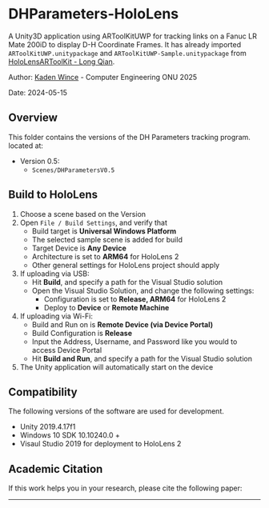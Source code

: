 DHParameters-HoloLens
===
A Unity3D application using ARToolKitUWP for tracking links on a Fanuc LR Mate 200iD to display D-H Coordinate Frames. It has already imported ```ARToolKitUWP.unitypackage``` and ```ARToolKitUWP-Sample.unitypackage``` from [HoloLensARToolKit - Long Qian](https://github.com/qian256/HoloLensARToolKit).

Author: [Kaden Wince](https://github.com/k-wince) - Computer Engineering ONU 2025

Date: 2024-05-15

## Overview

This folder contains the versions of the DH Parameters tracking program. located at:

* Version 0.5:
	* ```Scenes/DHParametersV0.5```

## Build to HoloLens

1. Choose a scene based on the Version
3. Open ```File / Build Settings```, and verify that
	* Build target is **Universal Windows Platform**
	* The selected sample scene is added for build
	* Target Device is **Any Device**
	* Architecture is set to **ARM64** for HoloLens 2
	* Other general settings for HoloLens project should apply
4. If uploading via USB:
	* Hit **Build**, and specify a path for the Visual Studio solution
	* Open the Visual Studio Solution, and change the following settings:
		* Configuration is set to **Release, ARM64** for HoloLens 2
		* Deploy to **Device** or **Remote Machine**
5. If uploading via Wi-Fi:
	* Build and Run on is **Remote Device (via Device Portal)**
	* Build Configuration is **Release**
	* Input the Address, Username, and Password like you would to access Device Portal
	* Hit **Build and Run**, and specify a path for the Visual Studio solution
6. The Unity application will automatically start on the device

## Compatibility

The following versions of the software are used for development.

* Unity 2019.4.17f1
* Windows 10 SDK 10.10240.0 +
* Visaul Studio 2019 for deployment to HoloLens 2

## Academic Citation
If this work helps you in your research, please cite the following paper:

---
